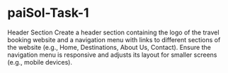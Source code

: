 # paiSol-Task-1
Header Section
Create a header section containing the logo of the
travel booking website and a navigation menu with links to different
sections of the website (e.g., Home, Destinations, About Us, Contact).
Ensure the navigation menu is responsive and adjusts its layout for
smaller screens (e.g., mobile devices).
